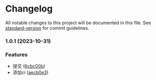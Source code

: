 # Changelog

All notable changes to this project will be documented in this file. See [standard-version](https://github.com/conventional-changelog/standard-version) for commit guidelines.

### 1.0.1 (2023-10-31)


### Features

* 提交 ([6cbc00b](https://github.com/hanhanbuku/mulit_point_touch/commit/6cbc00b6afadfd4eb469a7e6fdb4cf8ff8b13ade))
* 添加ci ([aecb0e3](https://github.com/hanhanbuku/mulit_point_touch/commit/aecb0e375330be0d789c69c57519c092118f87d4))
